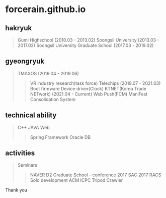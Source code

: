 # forcerain.github.io

## hakryuk
> Gumi Highschool (2010.03 - 2013.02)
> Soongsil University (2013.03 - 2017.02)
> Soongsil University Graduate School (2017.03 - 2019.02)

## gyeongryuk
> TMAXOS (2019.04 - 2019.06)
>	> VR industry research(task force)
> Telechips (2019.07 - 2021.03)
>	> Boot firmware
>	> Device driver(Clock)
> KTNET(Korea Trade NETwork) (2021.04 - Current)
>	> Web Push(FCM)
>	> ManiFest Consolidation System

## technical ability
> C++
> JAVA
> Web
>	> Spring Framework
>	> Oracle DB

## activities
> Seminars
>	> NAVER D2 
> Graduate School - conference
>	> 2017 SAC
>	> 2017 RACS
> Solo development
>	> ACM ICPC
>	> Tripod Crawler


Thank you
